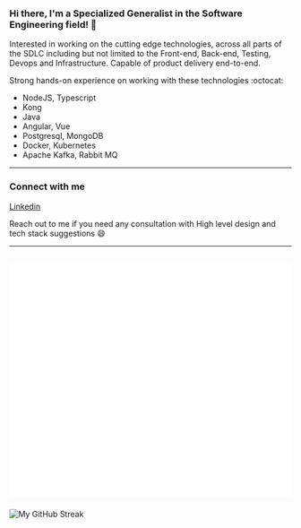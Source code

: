 ### Hi there, I'm a Specialized Generalist in the Software Engineering field! :rocket: 

Interested in working on the cutting edge technologies, across all parts of the SDLC including but not limited to the 
Front-end, Back-end, Testing, Devops and Infrastructure.
Capable of product delivery end-to-end.

Strong hands-on experience on working with these technologies  :octocat:
- NodeJS, Typescript
- Kong
- Java
- Angular, Vue
- Postgresql, MongoDB
- Docker, Kubernetes
- Apache Kafka, Rabbit MQ

---

### Connect with me
[Linkedin]

Reach out to me if you need any consultation with High level design and tech stack suggestions :smile:

---
![Metrics](/metrics.plugin.habits.facts.svg)
---
<img src="https://github-readme-streak-stats.herokuapp.com?user=shreyas-segu&theme=monokai&date_format=M%20j%5B%2C%20Y%5D&background=DD272700&dates=DD741D&border=C1C1C1" alt="My GitHub Streak" />

<!-- Variables -->
[Linkedin]: https://linkedin.com/in/shreyassegu/
